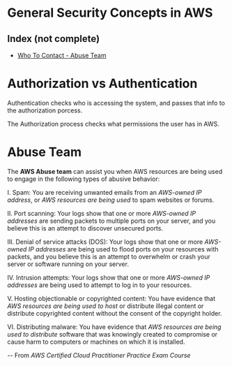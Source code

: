 # General Security Concepts in AWS

## Index (not complete)



* [Who To Contact - Abuse Team](#Abuse-Team)

# Authorization vs Authentication

Authentication checks who is accessing the system, and passes that info to the authorization porcess.

The Authorization process checks what permissions the user has in AWS.

# Abuse Team

 The **AWS Abuse team** can assist you when AWS resources are being used to engage in the following types of abusive behavior:

I. Spam: You are receiving unwanted emails from an *AWS-owned IP address*, or *AWS resources are being used* to spam websites or forums.

II. Port scanning: Your logs show that one or more *AWS-owned IP addresses* are sending packets to multiple ports on your server, and you believe this is an attempt to discover unsecured ports.

III. Denial of service attacks (DOS): Your logs show that one or more *AWS-owned IP addresses* are being used to flood ports on your resources with packets, and you believe this is an attempt to overwhelm or crash your server or software running on your server.

IV. Intrusion attempts: Your logs show that one or more *AWS-owned IP addresses* are being used to attempt to log in to your resources.

V. Hosting objectionable or copyrighted content: You have evidence that *AWS resources are being used to host* or distribute illegal content or distribute copyrighted content without the consent of the copyright holder.

VI. Distributing malware: You have evidence that *AWS resources are being used to distribute* software that was knowingly created to compromise or cause harm to computers or machines on which it is installed.

-- From *AWS Certified Cloud Practitioner Practice Exam Course*

